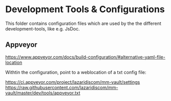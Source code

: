 # Development Tools & Configurations

This folder contains configuration files which are used by the the different
development-tools, like e.g. JsDoc.


## Appveyor


https://www.appveyor.com/docs/build-configuration/#alternative-yaml-file-location

Withtin the configuration, point to a weblocation of a txt config file:

https://ci.appveyor.com/project/lazaridiscom/mm-vault/settings
https://raw.githubusercontent.com/lazaridiscom/mm-vault/master/dev/tools/appveyor.txt
